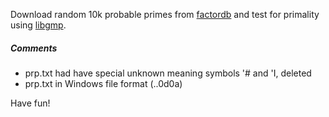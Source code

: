 Download random 10k probable primes from [factordb](http://factordb.com/downloads.php)
and test for primality using [libgmp](https://gmplib.org).

##### Comments
- prp.txt had have special unknown meaning symbols '# and 'I, deleted
- prp.txt in Windows file format (..0d0a)

Have fun!
